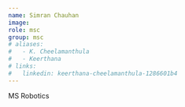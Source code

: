 ```yaml
---
name: Simran Chauhan
image: 
role: msc 
group: msc
# aliases:
#   - K. Cheelamanthula
#   - Keerthana
# links:
#   linkedin: keerthana-cheelamanthula-1286601b4
---
```


MS Robotics

